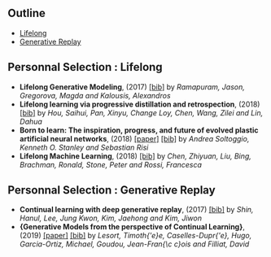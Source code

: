 ## Outline 
- [Lifelong](https://github.com/TLESORT/Automatic_Awesome_Bibliography/blob/master/Mardown_Files/Selection_Bibliography.md#Personnal-Selection-:-Lifelong)
- [Generative Replay](https://github.com/TLESORT/Automatic_Awesome_Bibliography/blob/master/Mardown_Files/Selection_Bibliography.md#Personnal-Selection-:-Generative-Replay)

## Personnal Selection : Lifelong
- **Lifelong Generative Modeling**, (2017) [[bib]](../bibtex.bib#L489-L495)  by *Ramapuram, Jason, Gregorova, Magda and Kalousis, Alexandros*
- **Lifelong learning via progressive distillation and retrospection**, (2018) [[bib]](../bibtex.bib#L578-L585)  by *Hou, Saihui, Pan, Xinyu, Change Loy, Chen, Wang, Zilei and Lin, Dahua*
- **Born to learn: The inspiration, progress, and future of evolved plastic artificial neural networks**, (2018) [[paper]](http://www.sciencedirect.com/science/article/pii/S0893608018302120)  [[bib]](../bibtex.bib#L688-L700)  by *Andrea Soltoggio, Kenneth O. Stanley and Sebastian Risi*
- **Lifelong Machine Learning**, (2018) [[bib]](../bibtex.bib#L811-L819)  by *Chen, Zhiyuan, Liu, Bing, Brachman, Ronald, Stone, Peter and Rossi, Francesca*

## Personnal Selection : Generative Replay
- **Continual learning with deep generative replay**, (2017) [[bib]](../bibtex.bib#L56-L63)  by *Shin, Hanul, Lee, Jung Kwon, Kim, Jaehong and Kim, Jiwon*
- **{Generative Models from the perspective of Continual Learning}**, (2019) [[paper]](https://hal.archives-ouvertes.fr/hal-01951954)  [[bib]](../bibtex.bib#L475-L487)  by *Lesort, Timoth{\'e}e, Caselles-Dupr{\'e}, Hugo, Garcia-Ortiz, Michael, Goudou, Jean-Fran{\c c}ois and Filliat, David*
